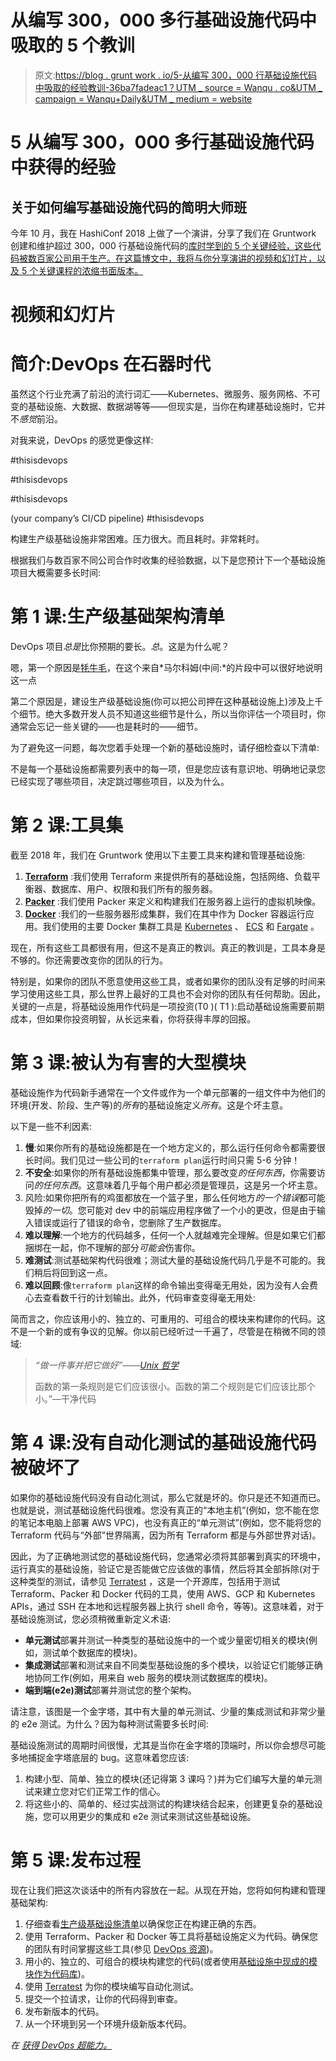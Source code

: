 # 从编写 300，000 多行基础设施代码中吸取的 5 个教训

> 原文:[https://blog . grunt work . io/5-从编写 300，000 行基础设施代码中吸取的经验教训-36ba7fadeac1？UTM _ source = Wanqu . co&UTM _ campaign = Wanqu+Daily&UTM _ medium = website](https://blog.gruntwork.io/5-lessons-learned-from-writing-over-300-000-lines-of-infrastructure-code-36ba7fadeac1?utm_source=wanqu.co&utm_campaign=Wanqu+Daily&utm_medium=website)

# 5 从编写 300，000 多行基础设施代码中获得的经验

## 关于如何编写基础设施代码的简明大师班



今年 10 月，我在 HashiConf 2018 上做了一个演讲，分享了我们在 Gruntwork 创建和维护超过 300，000 行基础设施代码的[库时学到的 5 个关键经验，这些代码被数百家公司用于生产。在这篇博文中，我将与你分享演讲的视频和幻灯片，以及 5 个关键课程的浓缩书面版本。](https://gruntwork.io/infrastructure-as-code-library/)

# 视频和幻灯片





# 简介:DevOps 在石器时代

虽然这个行业充满了前沿的流行词汇——Kubernetes、微服务、服务网格、不可变的基础设施、大数据、数据湖等等——但现实是，当你在构建基础设施时，它并不*感觉*前沿。

对我来说，DevOps 的感觉更像这样:



#thisisdevops





#thisisdevops





#thisisdevops





(your company’s CI/CD pipeline) #thisisdevops



构建生产级基础设施非常困难。压力很大。而且耗时。非常耗时。

根据我们与数百家不同公司合作时收集的经验数据，以下是您预计下一个基础设施项目大概需要多长时间:



# 第 1 课:生产级基础架构清单

DevOps 项目*总是*比你预期的要长。*总*。这是为什么呢？

嗯，第一个原因是[牦牛毛](https://seths.blog/2005/03/dont_shave_that/)，在这个来自*马尔科姆(中间:*的片段中可以很好地说明这一点



第二个原因是，建设生产级基础设施(你可以把公司押在这种基础设施上)涉及上千个细节。绝大多数开发人员不知道这些细节是什么，所以当你评估一个项目时，你通常会忘记一些关键的——也是耗时的——细节。

为了避免这一问题，每次您着手处理一个新的基础设施时，请仔细检查以下清单:



不是每一个基础设施都需要列表中的每一项，但是您应该有意识地、明确地记录您已经实现了哪些项目，决定跳过哪些项目，以及为什么。

# 第 2 课:工具集

截至 2018 年，我们在 Gruntwork 使用以下主要工具来构建和管理基础设施:



1.  [**Terraform**](https://terraform.io) :我们使用 Terraform 来提供所有的基础设施，包括网络、负载平衡器、数据库、用户、权限和我们所有的服务器。
2.  [**Packer**](https://packer.io) :我们使用 Packer 来定义和构建我们在服务器上运行的虚拟机映像。
3.  [**Docker**](http://docker.com) :我们的一些服务器形成集群，我们在其中作为 Docker 容器运行应用。我们使用的主要 Docker 集群工具是 [Kubernetes](https://kubernetes.io/) 、 [ECS](https://aws.amazon.com/ecs/) 和 [Fargate](https://aws.amazon.com/fargate/) 。

现在，所有这些工具都很有用，但这不是真正的教训。真正的教训是，工具本身是不够的。你还需要改变你的团队的行为。

特别是，如果你的团队不愿意使用这些工具，或者如果你的团队没有足够的时间来学习使用这些工具，那么世界上最好的工具也不会对你的团队有任何帮助。因此，关键的一点是，将基础设施用作代码是一项投资(T0 )( T1 ):启动基础设施需要前期成本，但如果你投资明智，从长远来看，你将获得丰厚的回报。

# 第 3 课:被认为有害的大型模块

基础设施作为代码新手通常在一个文件或作为一个单元部署的一组文件中为他们的环境(开发、阶段、生产等)的*所有*的基础设施定义*所有*。这是个坏主意。

以下是一些不利因素:

1.  **慢**:如果你所有的基础设施都是在一个地方定义的，那么运行任何命令都需要很长时间。我们见过一些公司的`terraform plan`运行时间只需 5-6 分钟！
2.  **不安全**:如果你的所有基础设施都集中管理，那么要改变*的任何东西*，你需要访问*的任何东西*。这意味着几乎每个用户都必须是管理员，这是另一个坏主意。
3.  风险:如果你把所有的鸡蛋都放在一个篮子里，那么任何地方*的一个错误*都可能毁掉*的一切*。您可能对 dev 中的前端应用程序做了一个小的更改，但是由于输入错误或运行了错误的命令，您删除了生产数据库。
4.  **难以理解**:一个地方的代码越多，任何一个人就越难完全理解。但是如果它们都捆绑在一起，你不理解的部分*可能会*伤害你。
5.  **难测试**:测试基础架构代码很难；测试大量的基础设施代码几乎是不可能的。我们稍后将回到这一点。
6.  **难以回顾**:像`terraform plan`这样的命令输出变得毫无用处，因为没有人会费心去查看数千行的计划输出。此外，代码审查变得毫无用处:



简而言之，你应该用小的、独立的、可重用的、可组合的模块来构建你的代码。这不是一个新的或有争议的见解。你以前已经听过一千遍了，尽管是在稍微不同的领域:

> *“做一件事并把它做好”*——[*Unix 哲学*](https://en.wikipedia.org/wiki/Unix_philosophy#Do_One_Thing_and_Do_It_Well)
> 
> 函数的第一条规则是它们应该很小。函数的第二个规则是它们应该比那个小。”—干净代码

# 第 4 课:没有自动化测试的基础设施代码被破坏了

如果你的基础设施代码没有自动化测试，那么它就是坏的。你只是还不知道而已。也就是说，测试基础设施代码很难。您没有真正的“本地主机”(例如，您不能在您的笔记本电脑上部署 AWS VPC)，也没有真正的“单元测试”(例如，您不能将您的 Terraform 代码与“外部”世界隔离，因为所有 Terraform 都是与外部世界对话)。

因此，为了正确地测试您的基础设施代码，您通常必须将其部署到真实的环境中，运行真实的基础设施，验证它是否能做它应该做的事情，然后将其全部拆除(对于这种类型的测试，请参见 [Terratest](/open-sourcing-terratest-a-swiss-army-knife-for-testing-infrastructure-code-5d883336fcd5) ，这是一个开源库，包括用于测试 Terraform、Packer 和 Docker 代码的工具，使用 AWS、GCP 和 Kubernetes APIs，通过 SSH 在本地和远程服务器上执行 shell 命令，等等)。这意味着，对于基础设施测试，您必须稍微重新定义术语:



*   **单元测试**部署并测试一种类型的基础设施中的一个或少量密切相关的模块(例如，测试单个数据库的模块)。
*   **集成测试**部署和测试来自不同类型基础设施的多个模块，以验证它们能够正确地协同工作(例如，用来自 web 服务的模块测试数据库的模块)。
*   **端到端(e2e)测试**部署并测试您的整个架构。

请注意，该图是一个金字塔，其中有大量的单元测试、少量的集成测试和非常少量的 e2e 测试。为什么？因为每种测试需要多长时间:



基础设施测试的周期时间很慢，尤其是当你在金字塔的顶端时，所以你会想尽可能多地捕捉金字塔底层的 bug。这意味着您应该:

1.  构建小型、简单、独立的模块(还记得第 3 课吗？)并为它们编写大量的单元测试来建立您对它们正常工作的信心。
2.  将这些小的、简单的、经过实战测试的构建块结合起来，创建更复杂的基础设施，您可以用更少的集成和 e2e 测试来测试这些基础设施。

# 第 5 课:发布过程

现在让我们把这次谈话中的所有内容放在一起。从现在开始，您将如何构建和管理基础架构:

1.  仔细查看[生产级基础设施清单](#f769)以确保您正在构建正确的东西。
2.  使用 Terraform、Packer 和 Docker 等工具将基础设施定义为代码。确保您的团队有时间掌握这些工具(参见 [DevOps 资源](https://gruntwork.io/devops-resources/))。
3.  用小的、独立的、可组合的模块构建您的代码(或者使用[基础设施中现成的模块作为代码库](https://gruntwork.io/infrastructure-as-code-library/))。
4.  使用 [Terratest](https://github.com/gruntwork-io/terratest) 为你的模块编写自动化测试。
5.  提交一个拉请求，让你的代码得到审查。
6.  发布新版本的代码。
7.  从一个环境到另一个环境升级新版本代码。



*在* [*获得 DevOps 超能力。*](https://gruntwork.io/?ref=blog-lessons-learned-300k)





















